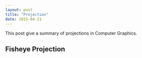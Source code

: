 ```yaml
---
layout: post
title: "Projection" 
date: 2015-04-21
---
```

This post give a summary of projections in Computer Graphics.

## Fisheye Projection 
